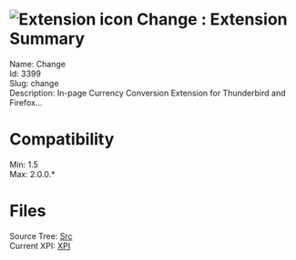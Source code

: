 # ![Extension icon](https://addons.thunderbird.net/static/img/addon-icons/default-64.png) Change : Extension Summary

Name: Change  
Id: 3399  
Slug: change  
Description: In-page Currency Conversion Extension for Thunderbird and Firefox...
  

# Compatibility
Min: 1.5  
Max: 2.0.0.*  

# Files

Source Tree: [Src](C:/Dev/Thunderbird/ThunderKdB/xall/xOther/3399-change/src)  
Current XPI: [XPI](C:/Dev/Thunderbird/ThunderKdB/xall/xOther/3399-change/xpi)  



